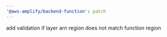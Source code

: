 ```yaml
---
'@aws-amplify/backend-function': patch
---
```


add validation if layer arn region does not match function region
